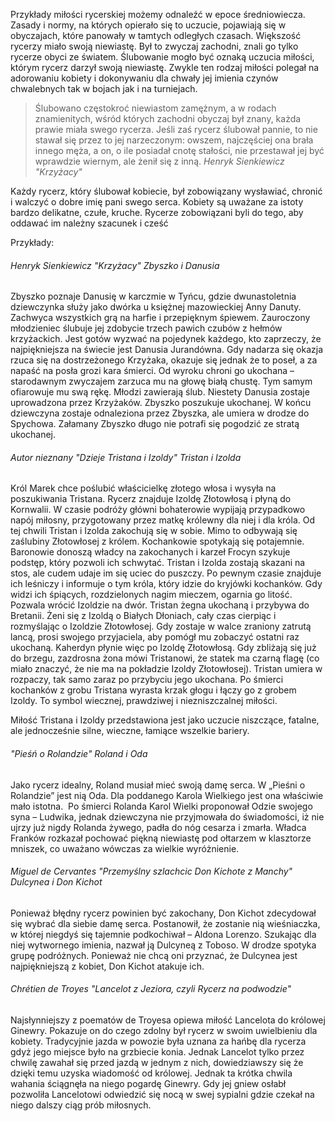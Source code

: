 Przykłady miłości rycerskiej możemy odnaleźć w epoce średniowiecza. Zasady i normy, na których opierało się to uczucie, pojawiają się w obyczajach, które panowały w tamtych odległych czasach. Większość rycerzy miało swoją niewiastę. Był to zwyczaj zachodni, znali go tylko rycerze obyci ze światem. Ślubowanie mogło być oznaką uczucia miłości, którym rycerz darzył swoją niewiastę. Zwykle ten rodzaj miłości polegał na adorowaniu kobiety i dokonywaniu dla chwały jej imienia czynów chwalebnych tak w bojach jak i na turniejach.

>Ślubowano częstokroć niewiastom zamężnym, a w rodach znamienitych, wśród których zachodni obyczaj był znany, każda prawie miała swego rycerza. Jeśli zaś rycerz ślubował pannie, to nie stawał się przez to jej narzeczonym: owszem, najczęściej ona brała innego męża, a on, o ile posiadał cnotę stałości, nie przestawał jej być wprawdzie wiernym, ale żenił się z inną.
  *Henryk Sienkiewicz "Krzyżacy"*

Każdy rycerz, który ślubował kobiecie, był zobowiązany wysławiać, chronić i walczyć o dobre imię pani swego serca. Kobiety są uważane za istoty bardzo delikatne, czułe, kruche. Rycerze zobowiązani byli do tego, aby oddawać im należny szacunek i cześć

Przykłady:
###### Henryk Sienkiewicz "Krzyżacy" Zbyszko i Danusia
Zbyszko poznaje Danusię w karczmie w Tyńcu, gdzie dwunastoletnia dziewczynka służy jako dwórka u księżnej mazowieckiej Anny Danuty. Zachwyca wszystkich grą na harfie i przepięknym śpiewem. Zauroczony młodzieniec ślubuje jej zdobycie trzech pawich czubów z hełmów krzyżackich. Jest gotów wyzwać na pojedynek każdego, kto zaprzeczy, że najpiękniejsza na świecie jest Danusia Jurandówna. Gdy nadarza się okazja rzuca się na dostrzeżonego Krzyżaka, okazuje się jednak że to poseł, a za napaść na posła grozi kara śmierci. Od wyroku chroni go ukochana – starodawnym zwyczajem zarzuca mu na głowę białą chustę. Tym samym ofiarowuje mu swą rękę.
Młodzi zawierają ślub. Niestety Danusia zostaje uprowadzona przez Krzyżaków. Zbyszko poszukuje ukochanej. W końcu dziewczyna zostaje odnaleziona przez Zbyszka, ale umiera w drodze do Spychowa. Załamany Zbyszko długo nie potrafi się pogodzić ze stratą ukochanej.


###### Autor nieznany "Dzieje Tristana i Izoldy" Tristan i Izolda
Król Marek chce poślubić właścicielkę złotego włosa i wysyła na poszukiwania Tristana. Rycerz znajduje Izoldę Złotowłosą i płyną do Kornwalii. W czasie podróży główni bohaterowie wypijają przypadkowo napój miłosny, przygotowany przez matkę królewny dla niej i dla króla.
Od tej chwili Tristan i Izolda zakochują się w sobie. Mimo to odbywają się zaślubiny Złotowłosej z królem. Kochankowie spotykają się potajemnie. Baronowie donoszą władcy na zakochanych i karzeł Frocyn szykuje podstęp, który pozwoli ich schwytać. Tristan i Izolda zostają skazani na stos, ale cudem udaje im się uciec do puszczy. Po pewnym czasie znajduje ich leśniczy i informuje o tym króla, który idzie do kryjówki kochanków. Gdy widzi ich śpiących, rozdzielonych nagim mieczem, ogarnia go litość. Pozwala wrócić Izoldzie na dwór. Tristan żegna ukochaną i przybywa do Bretanii. Żeni się z Izoldą o Białych Dłoniach, cały czas cierpiąc i rozmyślając o Izoldzie Złotowłosej. Gdy zostaje w walce zraniony zatrutą lancą, prosi swojego przyjaciela, aby pomógł mu zobaczyć ostatni raz ukochaną. Kaherdyn płynie więc po Izoldę Złotowłosą. Gdy zbliżają się już do brzegu, zazdrosna żona mówi Tristanowi, że statek ma czarną flagę (co miało znaczyć, że nie ma na pokładzie Izoldy Złotowłosej). Tristan umiera w rozpaczy, tak samo zaraz po przybyciu jego ukochana. Po śmierci kochanków z grobu Tristana wyrasta krzak głogu i łączy go z grobem Izoldy. To symbol wiecznej, prawdziwej i niezniszczalnej miłości.

Miłość Tristana i Izoldy przedstawiona jest jako uczucie niszczące, fatalne, ale jednocześnie silne, wieczne, łamiące wszelkie bariery.


###### "Pieśń o Rolandzie" Roland i Oda
Jako rycerz idealny, Roland musiał mieć swoją damę serca. W „Pieśni o Rolandzie” jest nią Oda. Dla poddanego Karola Wielkiego jest ona właściwie mało istotna.  Po śmierci Rolanda Karol Wielki proponował Odzie swojego syna – Ludwika, jednak dziewczyna nie przyjmowała do świadomości, iż nie ujrzy już nigdy Rolanda żywego, padła do nóg cesarza i zmarła. Władca Franków rozkazał pochować piękną niewiastę pod ołtarzem w klasztorze mniszek, co uważano wówczas za wielkie wyróżnienie.


###### Miguel de Cervantes "Przemyślny szlachcic Don Kichote z Manchy"  Dulcynea i Don Kichot
Ponieważ błędny rycerz powinien być zakochany, Don Kichot zdecydował się wybrać dla siebie damę serca. Postanowił, że zostanie nią wieśniaczka, w której niegdyś się tajemnie podkochiwał – Aldona Lorenzo. Szukając dla niej wytwornego imienia, nazwał ją Dulcyneą z Toboso. W drodze spotyka grupę podróżnych. Ponieważ nie chcą oni przyznać, że Dulcynea jest najpiękniejszą z kobiet, Don Kichot atakuje ich.

###### Chrétien de Troyes "Lancelot z Jeziora, czyli Rycerz na podwodzie"
Najsłynniejszy z poematów de Troyesa opiewa miłość Lancelota do królowej Ginewry. Pokazuje on do czego zdolny był rycerz w swoim uwielbieniu dla kobiety. Tradycyjnie jazda w powozie była uznana za hańbę dla rycerza gdyż jego miejsce było na grzbiecie konia. Jednak Lancelot tylko przez chwilę zawahał się przed jazdą w jednym z nich, dowiedziawszy się że dzięki temu uzyska wiadomość od królowej. Jednak ta krótka chwila wahania ściągnęła na niego pogardę Ginewry. Gdy jej gniew osłabł pozwoliła Lancelotowi odwiedzić się nocą w swej sypialni gdzie czekał na niego dalszy ciąg prób miłosnych.
